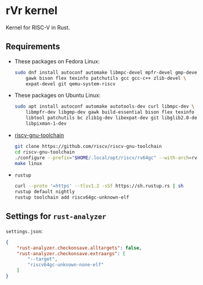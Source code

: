 # rVr kernel

Kernel for RISC-V in Rust.

## Requirements

* These packages on Fedora Linux:

    ```bash
    sudo dnf install autoconf automake libmpc-devel mpfr-devel gmp-devel \
        gawk bison flex texinfo patchutils gcc gcc-c++ zlib-devel \
        expat-devel git qemu-system-riscv
    ```

* These packages on Ubuntu Linux:

    ```bash
    sudo apt install autoconf automake autotools-dev curl libmpc-dev \
        libmpfr-dev libgmp-dev gawk build-essential bison flex texinfo gperf \
        libtool patchutils bc zlib1g-dev libexpat-dev git libglib2.0-dev \
        libpixman-1-dev
    ```

* [riscv-gnu-toolchain](https://github.com/riscv/riscv-gnu-toolchain)

    ```bash
    git clone https://github.com/riscv/riscv-gnu-toolchain
    cd riscv-gnu-toolchain
    ./configure --prefix="$HOME/.local/opt/riscv/rv64gc" --with-arch=rv64gc
    make linux
    ```

* `rustup`

    ```bash
    curl --proto '=https' --tlsv1.2 -sSf https://sh.rustup.rs | sh
    rustup default nightly
    rustup toolchain add riscv64gc-unknown-elf
    ```

## Settings for `rust-analyzer`

`settings.json`:
```json
{
    "rust-analyzer.checkonsave.alltargets": false,
    "rust-analyzer.checkonsave.extraargs": [
        "--target",
        "riscv64gc-unknown-none-elf"
    ]
}
```